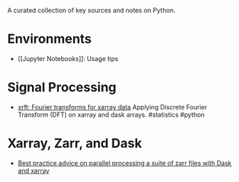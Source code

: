 A curated collection of key sources and notes on Python.

# Environments
- [[Jupyter Notebooks]]: Usage tips

# Signal Processing
- [xrft: Fourier transforms for xarray data](https://xrft.readthedocs.io/en/latest)
	Applying Discrete Fourier Transform (DFT) on xarray and dask arrays. #statistics #python

# Xarray, Zarr, and Dask
- [Best practice advice on parallel processing a suite of zarr files with Dask and xarray](https://discourse.pangeo.io/t/best-practice-advice-on-parallel-processing-a-suite-of-zarr-files-with-dask-and-xarray/5201) 